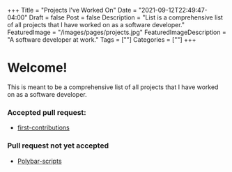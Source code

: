 +++
Title = "Projects I've Worked On"
Date = "2021-09-12T22:49:47-04:00"
Draft = false
Post = false
Description = "List is a comprehensive list of all projects that I have worked on as a software developer."
FeaturedImage = "/images/pages/projects.jpg"
FeaturedImageDescription = "A software developer at work."
Tags = [""]
Categories = [""]
+++

# Welcome!
This is meant to be a comprehensive list of all projects that I have worked on as a software developer.

### Accepted pull request:
- [first-contributions](https://github.com/firstcontributions/first-contributions)

### Pull request not yet accepted
- [Polybar-scripts](https://github.com/polybar/polybar-scripts)
